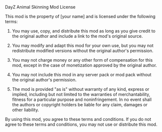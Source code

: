 DayZ Animal Skinning Mod License

This mod is the property of [your name] and is licensed under the following terms:

1. You may use, copy, and distribute this mod as long as you give credit to the original author and include a link to the mod's original source.

2. You may modify and adapt this mod for your own use, but you may not redistribute modified versions without the original author's permission.

3. You may not charge money or any other form of compensation for this mod, except in the case of monetization approved by the original author.

4. You may not include this mod in any server pack or mod pack without the original author's permission.

5. The mod is provided "as is" without warranty of any kind, express or implied, including but not limited to the warranties of merchantability, fitness for a particular purpose and noninfringement. In no event shall the authors or copyright holders be liable for any claim, damages or other liability.

By using this mod, you agree to these terms and conditions. If you do not agree to these terms and conditions, you may not use or distribute this mod.
